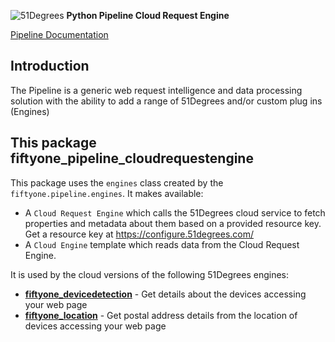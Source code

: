 ![51Degrees](https://51degrees.com/DesktopModules/FiftyOne/Distributor/Logo.ashx?utm_source=github&utm_medium=repository&utm_content=readme_main&utm_campaign=python-open-source "Data rewards the curious") **Python Pipeline Cloud Request Engine**

[Pipeline Documentation](https://51degrees.com/documentation/4.1/index.html "Complete documentation")

## Introduction

The Pipeline is a generic web request intelligence and data processing solution with the ability to add a range of 51Degrees and/or custom plug ins (Engines) 

## This package fiftyone_pipeline_cloudrequestengine

This package uses the `engines` class created by the `fiftyone.pipeline.engines`. It makes available:

* A `Cloud Request Engine` which calls the 51Degrees cloud service to fetch properties and metadata about them based on a provided resource key. Get a resource key at https://configure.51degrees.com/
* A `Cloud Engine` template which reads data from the Cloud Request Engine.

It is used by the cloud versions of the following 51Degrees engines:

- [**fiftyone_devicedetection**](https://pypi.org/project/fiftyone-devicedetection/) - Get details about the devices accessing your web page
- [**fiftyone_location**](https://pypi.org/project/fiftyone-location/) - Get postal address details from the location of devices accessing your web page
